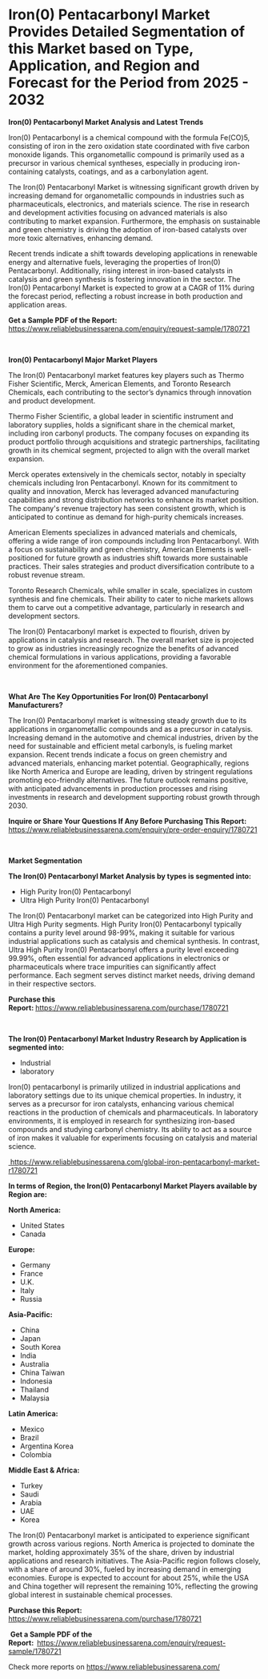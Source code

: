 <p><h1>Iron(0) Pentacarbonyl Market Provides Detailed Segmentation of this Market based on Type, Application, and Region and Forecast for the Period from 2025 - 2032</h1></p><p><strong>Iron(0) Pentacarbonyl Market Analysis and Latest Trends</strong></p>
<p><p>Iron(0) Pentacarbonyl is a chemical compound with the formula Fe(CO)5, consisting of iron in the zero oxidation state coordinated with five carbon monoxide ligands. This organometallic compound is primarily used as a precursor in various chemical syntheses, especially in producing iron-containing catalysts, coatings, and as a carbonylation agent. </p><p>The Iron(0) Pentacarbonyl Market is witnessing significant growth driven by increasing demand for organometallic compounds in industries such as pharmaceuticals, electronics, and materials science. The rise in research and development activities focusing on advanced materials is also contributing to market expansion. Furthermore, the emphasis on sustainable and green chemistry is driving the adoption of iron-based catalysts over more toxic alternatives, enhancing demand.</p><p>Recent trends indicate a shift towards developing applications in renewable energy and alternative fuels, leveraging the properties of Iron(0) Pentacarbonyl. Additionally, rising interest in iron-based catalysts in catalysis and green synthesis is fostering innovation in the sector. The Iron(0) Pentacarbonyl Market is expected to grow at a CAGR of 11% during the forecast period, reflecting a robust increase in both production and application areas.</p></p>
<p><strong>Get a Sample PDF of the Report:&nbsp;</strong> <a href="https://www.reliablebusinessarena.com/enquiry/request-sample/1780721?utm_campaign=1902&utm_medium=2&utm_source=Github&utm_content=ia&utm_term=02022025&utm_id=iron0-pentacarbonyl">https://www.reliablebusinessarena.com/enquiry/request-sample/1780721</a></p>
<p>&nbsp;</p>
<p><strong>Iron(0) Pentacarbonyl Major Market Players</strong></p>
<p><p>The Iron(0) Pentacarbonyl market features key players such as Thermo Fisher Scientific, Merck, American Elements, and Toronto Research Chemicals, each contributing to the sector’s dynamics through innovation and product development.</p><p>Thermo Fisher Scientific, a global leader in scientific instrument and laboratory supplies, holds a significant share in the chemical market, including iron carbonyl products. The company focuses on expanding its product portfolio through acquisitions and strategic partnerships, facilitating growth in its chemical segment, projected to align with the overall market expansion.</p><p>Merck operates extensively in the chemicals sector, notably in specialty chemicals including Iron Pentacarbonyl. Known for its commitment to quality and innovation, Merck has leveraged advanced manufacturing capabilities and strong distribution networks to enhance its market position. The company's revenue trajectory has seen consistent growth, which is anticipated to continue as demand for high-purity chemicals increases.</p><p>American Elements specializes in advanced materials and chemicals, offering a wide range of iron compounds including Iron Pentacarbonyl. With a focus on sustainability and green chemistry, American Elements is well-positioned for future growth as industries shift towards more sustainable practices. Their sales strategies and product diversification contribute to a robust revenue stream.</p><p>Toronto Research Chemicals, while smaller in scale, specializes in custom synthesis and fine chemicals. Their ability to cater to niche markets allows them to carve out a competitive advantage, particularly in research and development sectors.</p><p>The Iron(0) Pentacarbonyl market is expected to flourish, driven by applications in catalysis and research. The overall market size is projected to grow as industries increasingly recognize the benefits of advanced chemical formulations in various applications, providing a favorable environment for the aforementioned companies.</p></p>
<p>&nbsp;</p>
<p><strong>What Are The Key Opportunities For Iron(0) Pentacarbonyl Manufacturers?</strong></p>
<p><p>The Iron(0) Pentacarbonyl market is witnessing steady growth due to its applications in organometallic compounds and as a precursor in catalysis. Increasing demand in the automotive and chemical industries, driven by the need for sustainable and efficient metal carbonyls, is fueling market expansion. Recent trends indicate a focus on green chemistry and advanced materials, enhancing market potential. Geographically, regions like North America and Europe are leading, driven by stringent regulations promoting eco-friendly alternatives. The future outlook remains positive, with anticipated advancements in production processes and rising investments in research and development supporting robust growth through 2030.</p></p>
<p><strong>Inquire or Share Your Questions If Any Before Purchasing This Report:</strong> <a href="https://www.reliablebusinessarena.com/enquiry/pre-order-enquiry/1780721?utm_campaign=1902&utm_medium=2&utm_source=Github&utm_content=ia&utm_term=02022025&utm_id=iron0-pentacarbonyl">https://www.reliablebusinessarena.com/enquiry/pre-order-enquiry/1780721</a></p>
<p>&nbsp;</p>
<p><strong>Market Segmentation</strong></p>
<p><strong>The Iron(0) Pentacarbonyl Market Analysis by types is segmented into:</strong></p>
<p><ul><li>High Purity Iron(0) Pentacarbonyl</li><li>Ultra High Purity Iron(0) Pentacarbonyl</li></ul></p>
<p><p>The Iron(0) Pentacarbonyl market can be categorized into High Purity and Ultra High Purity segments. High Purity Iron(0) Pentacarbonyl typically contains a purity level around 98-99%, making it suitable for various industrial applications such as catalysis and chemical synthesis. In contrast, Ultra High Purity Iron(0) Pentacarbonyl offers a purity level exceeding 99.99%, often essential for advanced applications in electronics or pharmaceuticals where trace impurities can significantly affect performance. Each segment serves distinct market needs, driving demand in their respective sectors.</p></p>
<p><strong>Purchase this Report:&nbsp;</strong><a href="https://www.reliablebusinessarena.com/purchase/1780721?utm_campaign=1902&utm_medium=2&utm_source=Github&utm_content=ia&utm_term=02022025&utm_id=iron0-pentacarbonyl">https://www.reliablebusinessarena.com/purchase/1780721</a></p>
<p>&nbsp;</p>
<p><strong>The Iron(0) Pentacarbonyl Market Industry Research by Application is segmented into:</strong></p>
<p><ul><li>Industrial</li><li>laboratory</li></ul></p>
<p><p>Iron(0) pentacarbonyl is primarily utilized in industrial applications and laboratory settings due to its unique chemical properties. In industry, it serves as a precursor for iron catalysts, enhancing various chemical reactions in the production of chemicals and pharmaceuticals. In laboratory environments, it is employed in research for synthesizing iron-based compounds and studying carbonyl chemistry. Its ability to act as a source of iron makes it valuable for experiments focusing on catalysis and material science.</p></p>
<p><a href="https://www.reliablebusinessarena.com/global-iron-pentacarbonyl-market-r1780721?utm_campaign=1902&utm_medium=2&utm_source=Github&utm_content=ia&utm_term=02022025&utm_id=iron0-pentacarbonyl">&nbsp;https://www.reliablebusinessarena.com/global-iron-pentacarbonyl-market-r1780721</a></p>
<p><strong>In terms of Region, the Iron(0) Pentacarbonyl Market Players available by Region are:</strong></p>
<p>
    <p> <strong> North America: </strong>
        <ul>
            <li>United States</li>
            <li>Canada</li>
        </ul>
        </p> 
    <p> <strong> Europe: </strong>
        <ul>
            <li>Germany</li>
            <li>France</li>
            <li>U.K.</li>
            <li>Italy</li>
            <li>Russia</li>
        </ul>
        </p> 
    <p> <strong> Asia-Pacific: </strong>
        <ul>
            <li>China</li>
            <li>Japan</li>
            <li>South Korea</li>
            <li>India</li>
            <li>Australia</li>
            <li>China Taiwan</li>
            <li>Indonesia</li>
            <li>Thailand</li>
            <li>Malaysia</li>
        </ul>
        </p> 
    <p> <strong> Latin America: </strong>
        <ul>
            <li>Mexico</li>
            <li>Brazil</li>
            <li>Argentina Korea</li>
            <li>Colombia</li>
        </ul>
        </p> 
    <p> <strong> Middle East & Africa: </strong>
        <ul>
            <li>Turkey</li>
            <li>Saudi</li>
            <li>Arabia</li>
            <li>UAE</li>
            <li>Korea</li>
        </ul>
    </p>
    </p>
<p><p>The Iron(0) Pentacarbonyl market is anticipated to experience significant growth across various regions. North America is projected to dominate the market, holding approximately 35% of the share, driven by industrial applications and research initiatives. The Asia-Pacific region follows closely, with a share of around 30%, fueled by increasing demand in emerging economies. Europe is expected to account for about 25%, while the USA and China together will represent the remaining 10%, reflecting the growing global interest in sustainable chemical processes.</p></p>
<p><strong>Purchase this Report: </strong><a href="https://www.reliablebusinessarena.com/purchase/1780721?utm_campaign=1902&utm_medium=2&utm_source=Github&utm_content=ia&utm_term=02022025&utm_id=iron0-pentacarbonyl">https://www.reliablebusinessarena.com/purchase/1780721</a></p>
<p>&nbsp;<strong>Get a Sample PDF of the Report:&nbsp;&nbsp;</strong><a href="https://www.reliablebusinessarena.com/enquiry/request-sample/1780721?utm_campaign=1902&utm_medium=2&utm_source=Github&utm_content=ia&utm_term=02022025&utm_id=iron0-pentacarbonyl">https://www.reliablebusinessarena.com/enquiry/request-sample/1780721</a></p>
<p><strong></strong></p>
<p>Check more reports on <a href="https://www.reliablebusinessarena.com/?utm_campaign=1902&utm_medium=2&utm_source=Github&utm_content=ia&utm_term=02022025&utm_id=iron0-pentacarbonyl">https://www.reliablebusinessarena.com/</a></p>